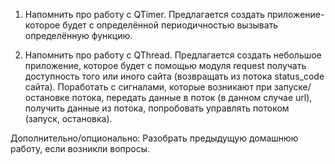 1. Напомнить про работу с QTimer. Предлагается создать приложение-которое будет с определённой периодичностью вызывать
   определённую функцию.

2. Напомнить про работу с QThread. Предлагается создать небольшое приложение, которое будет с помощью модуля request
   получать доступность того или иного сайта (возвращать из потока status_code сайта). Поработать с сигналами, которые
   возникают при запуске/остановке потока, передать данные в поток (в данном случае url), получить данные из потока,
   попробовать управлять потоком (запуск, остановка).

Дополнительно/опционально:
Разобрать предыдущую домашнюю работу, если возникли вопросы.